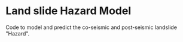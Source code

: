 # Land slide Hazard Model
Code to model and predict the co-seismic and post-seismic landslide "Hazard".
